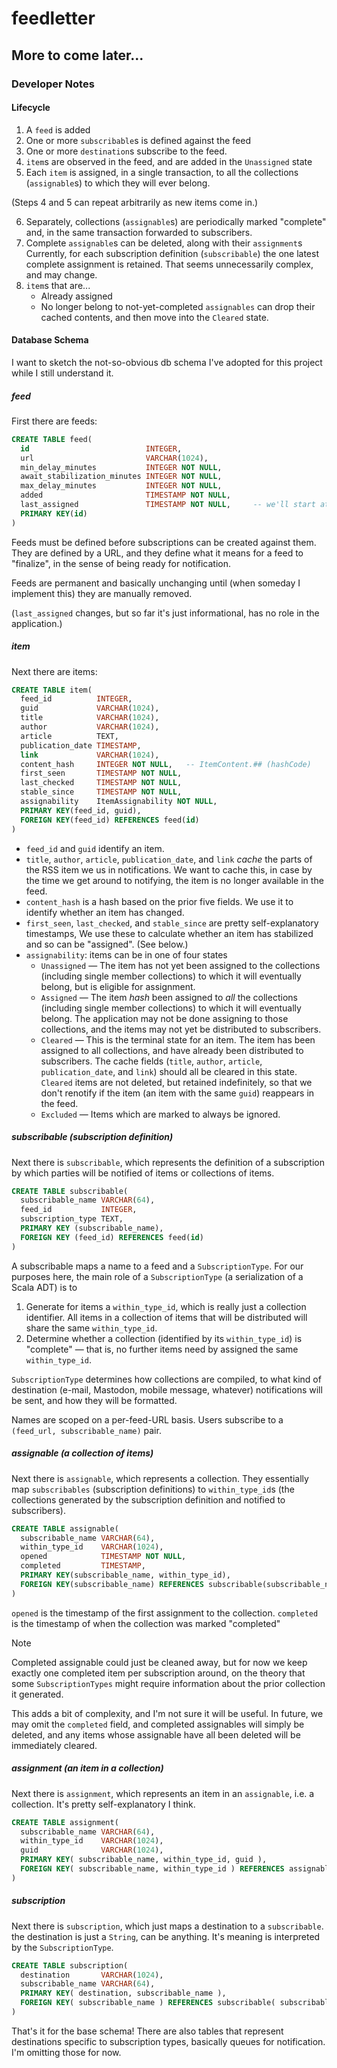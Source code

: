 # feedletter

## More to come later...

### Developer Notes

#### Lifecycle

1. A `feed` is added
2. One or more `subscribable`s is defined against the feed
3. One or more `destination`s subscribe to the feed.
4. `item`s are observed in the feed, and are added in the `Unassigned` state
5. Each `item` is assigned, in a single transaction, to all the collections (`assignable`s) to which they will ever belong.

(Steps 4 and 5 can repeat arbitrarily as new items come in.)

6. Separately, collections (`assignable`s) are periodically marked "complete"
   and, in the same transaction forwarded to subscribers.
7. Complete `assignable`s can be deleted, along with their `assignment`s
   Currently, for each subscription definition (`subscribable`) the one latest
   complete assignment is retained. That seems unnecessarily complex, and may
   change.
9. `item`s that are...
   * Already assigned
   * No longer belong to not-yet-completed `assignables` can drop their cached contents,
     and then move into the `Cleared` state.

#### Database Schema

I want to sketch the not-so-obvious db schema I've adopted for this project while
I still understand it.

##### feed

First there are feeds:

```sql
CREATE TABLE feed(
  id                          INTEGER,
  url                         VARCHAR(1024),
  min_delay_minutes           INTEGER NOT NULL,
  await_stabilization_minutes INTEGER NOT NULL,
  max_delay_minutes           INTEGER NOT NULL,
  added                       TIMESTAMP NOT NULL,
  last_assigned               TIMESTAMP NOT NULL,     -- we'll start at added
  PRIMARY KEY(id)
)
```

Feeds must be defined before subscriptions can be created against them.
They are defined by a URL, and they define what it means for a feed to
"finalize", in the sense of being ready for notification.

Feeds are permanent and basically unchanging until (when someday I implement
this) they are manually removed. 

(`last_assigned` changes, but so far it's
just informational, has no role in the application.)

##### item

Next there are items:

```sql
CREATE TABLE item(
  feed_id          INTEGER,
  guid             VARCHAR(1024),
  title            VARCHAR(1024),
  author           VARCHAR(1024),
  article          TEXT,
  publication_date TIMESTAMP,
  link             VARCHAR(1024),
  content_hash     INTEGER NOT NULL,   -- ItemContent.## (hashCode)
  first_seen       TIMESTAMP NOT NULL,
  last_checked     TIMESTAMP NOT NULL,
  stable_since     TIMESTAMP NOT NULL,
  assignability    ItemAssignability NOT NULL,
  PRIMARY KEY(feed_id, guid),
  FOREIGN KEY(feed_id) REFERENCES feed(id)
)
```

* `feed_id` and `guid` identify an item.
* `title`, `author`, `article`, `publication_date`, and `link` _cache_ the parts of the RSS item we us in notifications.
   We want to cache this, in case by the time we get around to notifying, the item is no longer available in the feed.
* `content_hash` is a hash based on the prior five fields. We use it to identify whether an item has changed.
* `first_seen`, `last_checked`, and `stable_since` are pretty self-explanatory timestamps, We use these to
  calculate whether an item has stabilized and so can be "assigned". (See below.)
* `assignability`: items can be in one of four states
    * `Unassigned` — The item has not yet been assigned to the collections (including single member collections)
      to which it will eventually belong, but is eligible for assignment.
    * `Assigned` — The item _hash_ been assigned to _all_ the collections (including single member collections)
      to which it will eventually belong. The application may not be done assigning to those collections, and the
      items may not yet be distributed to subscribers.
    * `Cleared` — This is the terminal state for an item. The item has been assigned to all collections, and have
      already been distributed to subscribers. The cache fields (`title`, `author`, `article`, `publication_date`, and `link`)
      should all be cleared in this state. `Cleared` items are not deleted, but retained indefinitely, so that we don't
      renotify if the item (an item with the same `guid`) reappears in the feed.
    * `Excluded` — Items which are marked to always be ignored.

##### subscribable (subscription definition)

Next there is `subscribable`, which represents the definition of a subscription by which parties will be
notified of items or collections of items.

```sql
CREATE TABLE subscribable(
  subscribable_name VARCHAR(64),
  feed_id           INTEGER,
  subscription_type TEXT,
  PRIMARY KEY (subscribable_name),
  FOREIGN KEY (feed_id) REFERENCES feed(id)
)
```

A subscribable maps a name to a feed and a `SubscriptionType`. For our purposes here,
the main role of a `SubscriptionType` (a serialization of a Scala ADT) is to

1. Generate for items a `within_type_id`, which is really just a collection identifier.
   All items in a collection of items that will be distributed will share the same `within_type_id`.
2. Determine whether a collection (identified by its `within_type_id`) is "complete" — that is,
   no further items need by assigned the same `within_type_id`.

`SubscriptionType` determines how collections are compiled, to what kind of destination (e-mail,
Mastodon, mobile message, whatever) notifications will be sent, and how they will be formatted.

Names are scoped on a per-feed-URL basis. Users subscribe to a `(feed_url, subscribable_name)`
pair.

##### assignable (a collection of items)

Next there is `assignable`, which represents a collection. They essentially map
`subscribables` (subscription definitions) to `within_type_id`s (the collections
generated by the subscription definition and notified to subscribers).

```sql
CREATE TABLE assignable(
  subscribable_name VARCHAR(64),
  within_type_id    VARCHAR(1024),
  opened            TIMESTAMP NOT NULL,
  completed         TIMESTAMP,
  PRIMARY KEY(subscribable_name, within_type_id),
  FOREIGN KEY(subscribable_name) REFERENCES subscribable(subscribable_name)
)
```

`opened` is the timestamp of the first assignment to the collection.
`completed` is the timestamp of when the collection was marked "completed"

> [!NOTE]
> Completed assignable could just be cleaned away, but for now we keep exactly
> one completed item per subscription around, on the theory that some `SubscriptionTypes`
> might require information about the prior collection it generated.
>
> This adds a bit of complexity, and I'm not sure it will be useful. In future, we
> may omit the `completed` field, and completed assignables will simply be
> deleted, and any items whose assignable have all been deleted will be immediately
> cleared.

##### assignment (an item in a collection)

Next there is `assignment`, which represents an item in an `assignable`, i.e. a collection.
It's pretty self-explanatory I think.

```sql
CREATE TABLE assignment(
  subscribable_name VARCHAR(64),
  within_type_id    VARCHAR(1024),
  guid              VARCHAR(1024),
  PRIMARY KEY( subscribable_name, within_type_id, guid ),
  FOREIGN KEY( subscribable_name, within_type_id ) REFERENCES assignable( subscribable_name, within_type_id )
)
```

##### subscription

Next there is `subscription`, which just maps a destination to a `subscribable`.
the destination is just a `String`, can be anything. It's meaning is interpreted
by the `SubscriptionType`.

```sql
CREATE TABLE subscription(
  destination       VARCHAR(1024),
  subscribable_name VARCHAR(64),
  PRIMARY KEY( destination, subscribable_name ),
  FOREIGN KEY( subscribable_name ) REFERENCES subscribable( subscribable_name )
)
```

That's it for the base schema! There are also tables that represent destinations specific to subscription
types, basically queues for notification. I'm omitting those for now.
